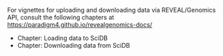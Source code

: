 For vignettes for uploading and downloading data via REVEAL/Genomics API, consult the following chapters at https://paradigm4.github.io/revealgenomics-docs/

- Chapter: Loading data to SciDB
- Chapter: Downloading data from SciDB




